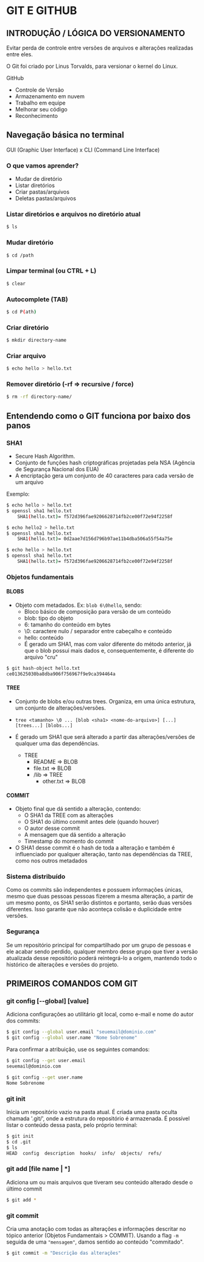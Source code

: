 # GIT E GITHUB

## INTRODUÇÃO / LÓGICA DO VERSIONAMENTO

Evitar perda de controle entre versões de arquivos e alterações realizadas entre eles.

O Git foi criado por Linus Torvalds, para versionar o kernel do Linux.

GitHub

- Controle de Versão 
- Armazenamento em nuvem
- Trabalho em equipe
- Melhorar seu código
- Reconhecimento

## Navegação básica no terminal

GUI (Graphic User Interface) x CLI (Command Line Interface)

### O que vamos aprender?

- Mudar de diretório
- Listar diretórios
- Criar pastas/arquivos
- Deletas pastas/arquivos

### Listar diretórios e arquivos no diretório atual

```bash
$ ls
```

### Mudar diretório

```bash
$ cd /path
```

### Limpar terminal (ou CTRL + L)

```bash
$ clear
```

### Autocomplete (TAB)

```bash
$ cd P(ath)
```

### Criar diretório

```bash
$ mkdir directory-name
```

### Criar arquivo

```bash
$ echo hello > hello.txt
```

### Remover diretório (-rf => recursive / force)

```bash
$ rm -rf directory-name/
```

## Entendendo como o GIT funciona por baixo dos panos

### SHA1
- Secure Hash Algorithm.
- Conjunto de funções hash criptográficas projetadas pela NSA (Agência de Segurança Nacional dos EUA)
- A encriptação gera um conjunto de 40 caracteres para cada versão de um arquivo

Exemplo:

```bash
$ echo hello > hello.txt
$ openssl sha1 hello.txt
    SHA1(hello.txt)= f572d396fae9206628714fb2ce00f72e94f2258f

$ echo hello2 > hello.txt
$ openssl sha1 hello.txt
    SHA1(hello.txt)= 0d2aae7d156d796b97ae11b4dba506a55f54a75e

$ echo hello > hello.txt
$ openssl sha1 hello.txt
    SHA1(hello.txt)= f572d396fae9206628714fb2ce00f72e94f2258f
```

### Objetos fundamentais

#### BLOBS

- Objeto com metadados. Ex: `blob 6\0hello`, sendo:
    - Bloco básico de composição para versão de um conteúdo
    - blob: tipo do objeto
    - 6: tamanho do conteúdo em bytes
    - \0: caractere nulo / separador entre cabeçalho e conteúdo
    - hello: conteúdo
    - É gerado um SHA1, mas com valor diferente do método anterior, já que o blob possui mais dados e, consequentemente, é diferente do arquivo "cru"

```bash
$ git hash-object hello.txt
ce013625030ba8dba906f756967f9e9ca394464a
```

#### TREE

- Conjunto de blobs e/ou outras trees. Organiza, em uma única estrutura, um conjunto de alterações/versões.
- `tree <tamanho> \0 ... [blob <sha1> <nome-do-arquivo>] [...] [trees...] [blobs...]`
- É gerado um SHA1 que será alterado a partir das alterações/versões de qualquer uma das dependências.

    - TREE
        - README => BLOB
        - file.txt => BLOB
        - /lib => TREE
            - other.txt => BLOB

#### COMMIT

- Objeto final que dá sentido a alteração, contendo:
    - O SHA1 da TREE com as alterações
    - O SHA1 do último commit antes dele (quando houver)
    - O autor desse commit
    - A mensagem que dá sentido a alteração
    - Timestamp do momento do commit
- O SHA1 desse commit é o hash de toda a alteração e também é influenciado por qualquer alteração, tanto nas dependências da TREE, como nos outros metadados

### Sistema distribuído

Como os commits são independentes e possuem informações únicas, mesmo que duas pessoas pessoas fizerem a mesma alteração, a partir de um mesmo ponto, os SHA1 serão distintos e portanto, serão duas versões diferentes. Isso garante que não aconteça colisão e duplicidade entre versões.

### Segurança

Se um repositório principal for compartilhado por um grupo de pessoas e ele acabar sendo perdido, qualquer membro desse grupo que tiver a versão atualizada desse repositório poderá reintegrá-lo a origem, mantendo todo o histórico de alterações e versões do projeto.

## PRIMEIROS COMANDOS COM GIT

### git config [--global] [value]

Adiciona configurações ao utilitário git local, como e-mail e nome do autor dos commits:

```bash
$ git config --global user.email "seuemail@dominio.com"
$ git config --global user.name "Nome Sobrenome"
```

Para confirmar a atribuição, use os seguintes comandos:

```bash
$ git config --get user.email
seuemail@dominio.com

$ git config --get user.name
Nome Sobrenome
```

### git init

Inicia um repositório vazio na pasta atual. É criada uma pasta oculta chamada '.git/', onde a estrutura do repositório é armazenada. É possível listar o conteúdo dessa pasta, pelo próprio terminal:

```bash
$ git init
$ cd .git
$ ls
HEAD  config  description  hooks/  info/  objects/  refs/
```

### git add [file name | *]

Adiciona um ou mais arquivos que tiveram seu conteúdo alterado desde o último commit

```bash
$ git add *
```

### git commit

Cria uma anotação com todas as alterações e informações descritar no tópico anterior (Objetos Fundamentais > COMMIT). Usando a flag `-m` seguida de uma `"mensagem"`, damos sentido ao conteúdo "commitado".

```bash
$ git commit -m "Descrição das alterações"
```
